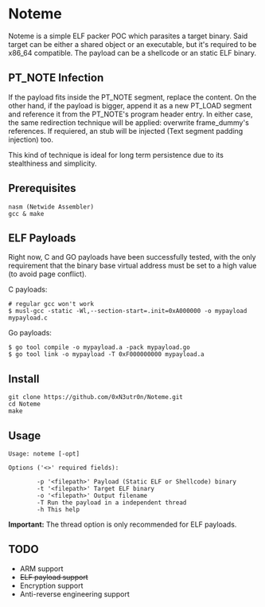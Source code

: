 # Noteme
Noteme is a simple ELF packer POC which parasites a target binary.
Said target can be either a shared object or an executable, but it's required to be 
x86_64 compatible. The payload can be a shellcode or an static ELF binary.

## PT_NOTE Infection
If the payload fits inside the PT_NOTE segment, replace the content. On the
other hand, if the payload is bigger, append it as a new PT_LOAD segment and reference it
from the PT_NOTE's program header entry. In either case, the same redirection technique will 
be applied: overwrite frame_dummy's references. If requiered, an stub will be injected (Text segment padding injection) too.

This kind of technique is ideal for long term persistence due to its stealthiness and
simplicity. 

## Prerequisites
```
nasm (Netwide Assembler)
gcc & make
```
## ELF Payloads
Right now, C and GO payloads have been successfully tested, with the only 
requirement that the binary base virtual address must be set to a high value (to avoid page conflict).  

C payloads:
```
# regular gcc won't work
$ musl-gcc -static -Wl,--section-start=.init=0xA000000 -o mypayload mypayload.c 
```
Go payloads:
```
$ go tool compile -o mypayload.a -pack mypayload.go
$ go tool link -o mypayload -T 0xF000000000 mypayload.a 
```

## Install
``` 
git clone https://github.com/0xN3utr0n/Noteme.git
cd Noteme
make 
```

## Usage
```
Usage: noteme [-opt] 

Options ('<>' required fields):

     	-p '<filepath>' Payload (Static ELF or Shellcode) binary
     	-t '<filepath>' Target ELF binary
     	-o '<filepath>' Output filename
     	-T Run the payload in a independent thread
     	-h This help
```
**Important:** The thread option is only recommended for ELF payloads.

## TODO
* ARM support
* <del> ELF payload support </del>
* Encryption support
* Anti-reverse engineering support 
